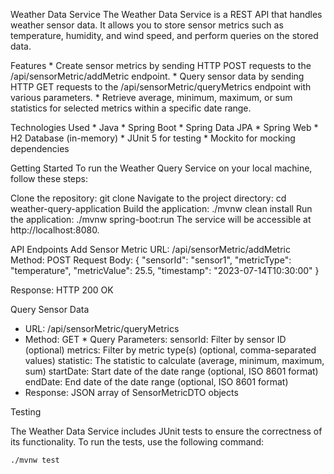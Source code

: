 Weather Data Service
The Weather Data Service is a REST API that handles weather sensor data. It allows you to store sensor metrics such as temperature, humidity, and wind speed, and perform queries on the stored data.

Features
    * Create sensor metrics by sending HTTP POST requests to the /api/sensorMetric/addMetric endpoint.
    * Query sensor data by sending HTTP GET requests to the /api/sensorMetric/queryMetrics endpoint with various parameters.
    * Retrieve average, minimum, maximum, or sum statistics for selected metrics within a specific date range.

Technologies Used
    * Java
    * Spring Boot
    * Spring Data JPA
    * Spring Web
    * H2 Database (in-memory)
    * JUnit 5 for testing
    * Mockito for mocking dependencies

Getting Started
To run the Weather Query Service on your local machine, follow these steps:

Clone the repository: git clone <repository-url>
Navigate to the project directory: cd weather-query-application
Build the application: ./mvnw clean install
Run the application: ./mvnw spring-boot:run
The service will be accessible at http://localhost:8080.

API Endpoints
    Add Sensor Metric
    URL: /api/sensorMetric/addMetric
    Method: POST
    Request Body:
    {
      "sensorId": "sensor1",
      "metricType": "temperature",
      "metricValue": 25.5,
      "timestamp": "2023-07-14T10:30:00"
    }

Response: HTTP 200 OK

Query Sensor Data
  *  URL: /api/sensorMetric/queryMetrics
  *  Method: GET
    *  Query Parameters:
      sensorId: Filter by sensor ID (optional)
      metrics: Filter by metric type(s) (optional, comma-separated values)
      statistic: The statistic to calculate (average, minimum, maximum, sum)
      startDate: Start date of the date range (optional, ISO 8601 format)
      endDate: End date of the date range (optional, ISO 8601 format)
  * Response: JSON array of SensorMetricDTO objects

Testing
    
 The Weather Data Service includes JUnit tests to ensure the correctness of its functionality. To run the tests, use the following command:
    
    ./mvnw test



